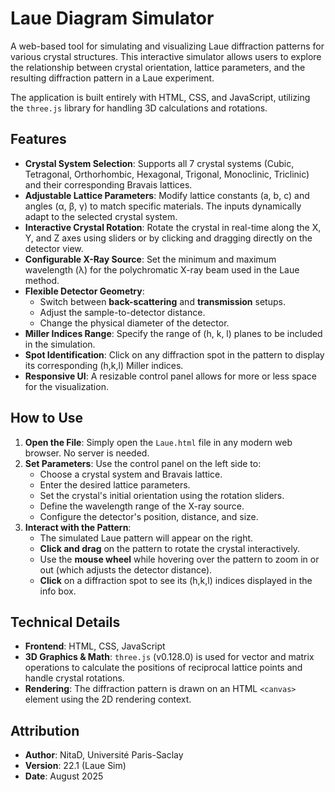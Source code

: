 # Laue Diagram Simulator

A web-based tool for simulating and visualizing Laue diffraction patterns for various crystal structures. This interactive simulator allows users to explore the relationship between crystal orientation, lattice parameters, and the resulting diffraction pattern in a Laue experiment.

The application is built entirely with HTML, CSS, and JavaScript, utilizing the `three.js` library for handling 3D calculations and rotations.

## Features

* **Crystal System Selection**: Supports all 7 crystal systems (Cubic, Tetragonal, Orthorhombic, Hexagonal, Trigonal, Monoclinic, Triclinic) and their corresponding Bravais lattices.
* **Adjustable Lattice Parameters**: Modify lattice constants (a, b, c) and angles (α, β, γ) to match specific materials. The inputs dynamically adapt to the selected crystal system.
* **Interactive Crystal Rotation**: Rotate the crystal in real-time along the X, Y, and Z axes using sliders or by clicking and dragging directly on the detector view.
* **Configurable X-Ray Source**: Set the minimum and maximum wavelength (λ) for the polychromatic X-ray beam used in the Laue method.
* **Flexible Detector Geometry**:
    * Switch between **back-scattering** and **transmission** setups.
    * Adjust the sample-to-detector distance.
    * Change the physical diameter of the detector.
* **Miller Indices Range**: Specify the range of (h, k, l) planes to be included in the simulation.
* **Spot Identification**: Click on any diffraction spot in the pattern to display its corresponding (h,k,l) Miller indices.
* **Responsive UI**: A resizable control panel allows for more or less space for the visualization.

## How to Use

1.  **Open the File**: Simply open the `Laue.html` file in any modern web browser. No server is needed.
2.  **Set Parameters**: Use the control panel on the left side to:
    * Choose a crystal system and Bravais lattice.
    * Enter the desired lattice parameters.
    * Set the crystal's initial orientation using the rotation sliders.
    * Define the wavelength range of the X-ray source.
    * Configure the detector's position, distance, and size.
3.  **Interact with the Pattern**:
    * The simulated Laue pattern will appear on the right.
    * **Click and drag** on the pattern to rotate the crystal interactively.
    * Use the **mouse wheel** while hovering over the pattern to zoom in or out (which adjusts the detector distance).
    * **Click** on a diffraction spot to see its (h,k,l) indices displayed in the info box.

## Technical Details

* **Frontend**: HTML, CSS, JavaScript
* **3D Graphics & Math**: `three.js` (v0.128.0) is used for vector and matrix operations to calculate the positions of reciprocal lattice points and handle crystal rotations.
* **Rendering**: The diffraction pattern is drawn on an HTML `<canvas>` element using the 2D rendering context.

## Attribution

* **Author**: NitaD, Université Paris-Saclay
* **Version**: 22.1 (Laue Sim)
* **Date**: August 2025


